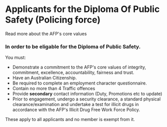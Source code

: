 # Applicants for the Diploma Of Public Safety (Policing force)




Read more about the AFP's core values

### In order to be eligable for the Diploma of Public Safety.

You must:
* Demonstrate a commitment to the AFP's core values of integrity, commitment, excellence, accountability, fairness and trust. 
* Have an Australian Citizenship.
* Be required to complete an employment character questionnaire.
* Contain no more than 4 Traffic offences
* Provide **secondary** contact information (Duty, Promotions etc to update)
* Prior to engagement, undergo a security clearance, a standard physical clearance/examination and undertake a test for illicit drugs in accordance with the AFP's Illicit Drug Free Work Force Policy.


These apply to all applicants and no member is exempt from it.

